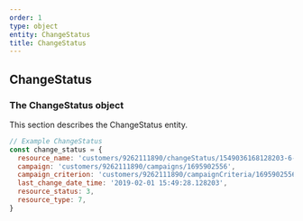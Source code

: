 ```yaml
---
order: 1
type: object
entity: ChangeStatus
title: ChangeStatus
---
```


## ChangeStatus

### The ChangeStatus object

This section describes the ChangeStatus entity.

```javascript
// Example ChangeStatus
const change_status = {
  resource_name: 'customers/9262111890/changeStatus/1549036168128203-6-1695902556-30000',
  campaign: 'customers/9262111890/campaigns/1695902556',
  campaign_criterion: 'customers/9262111890/campaignCriteria/1695902556~30000',
  last_change_date_time: '2019-02-01 15:49:28.128203',
  resource_status: 3,
  resource_type: 7,
}
```
